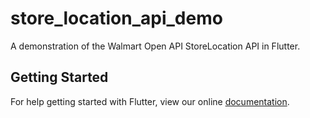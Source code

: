 # store_location_api_demo

A demonstration of the Walmart Open API StoreLocation API in Flutter.

## Getting Started

For help getting started with Flutter, view our online
[documentation](https://flutter.io/).
